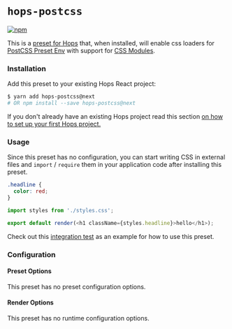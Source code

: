 # `hops-postcss`

[![npm](https://img.shields.io/npm/v/hops-postcss.svg)](https://www.npmjs.com/package/hops-postcss)

This is a [preset for Hops](https://github.com/xing/hops/tree/wip-docs-next#presets) that, when installed, will enable css loaders for [PostCSS Preset Env](https://github.com/csstools/postcss-preset-env) with support for [CSS Modules](https://github.com/css-modules/css-modules).

### Installation

Add this preset to your existing Hops React project:

```bash
$ yarn add hops-postcss@next
# OR npm install --save hops-postcss@next
```

If you don't already have an existing Hops project read this section [on how to set up your first Hops project.](https://github.com/xing/hops/tree/wip-docs-next#quick-start)

### Usage

Since this preset has no configuration, you can start writing CSS in external files and `import` / `require` them in your application code after installing this preset.

```css
.headline {
  color: red;
}
```

```javascript
import styles from './styles.css';

export default render(<h1 className={styles.headline}>hello</h1>);
```

Check out this [integration test](https://github.com/xing/hops/tree/next/packages/spec/integration/postcss) as an example for how to use this preset.

### Configuration

#### Preset Options

This preset has no preset configuration options.

#### Render Options

This preset has no runtime configuration options.
